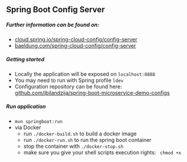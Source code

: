 ## Spring Boot Config Server

##### Further information can be found on:
* [cloud.spring.io/spring-cloud-config/config-server](https://cloud.spring.io/spring-cloud-config/multi/multi__spring_cloud_config_server.html)
* [baeldung.com/spring-cloud-config/config-server](https://www.baeldung.com/spring-cloud-configuration)

##### Getting started
* Locally the application will be exposed on ``localhost:8888``
* You may need to run with Spring profile ``ldev``
* Configuration repository can be found here: [github.com/jbilandzija/spring-boot-microservice-demo-configs](https://github.com/jbilandzija/spring-boot-microservice-demo-configs)

##### Run application
* `mvn springboot:run`
* via Docker
    * run  `./docker-build.sh` to build a docker image
    * run  `./docker-run.sh` to run the spring boot container
    * stop the container with `./docker-stop.sh`
    * make sure you give your shell scripts execution rights: `` chmod +x``


